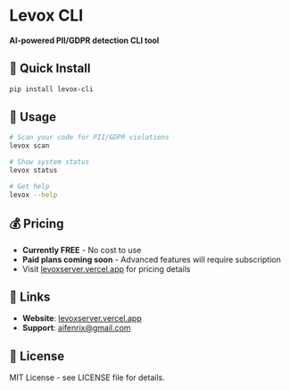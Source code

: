 # Levox CLI

**AI-powered PII/GDPR detection CLI tool**

## 🚀 Quick Install

```bash
pip install levox-cli
```

## 📖 Usage

```bash
# Scan your code for PII/GDPR violations
levox scan

# Show system status
levox status

# Get help
levox --help
```

## 💰 Pricing

- **Currently FREE** - No cost to use
- **Paid plans coming soon** - Advanced features will require subscription
- Visit [levoxserver.vercel.app](https://levoxserver.vercel.app) for pricing details

## 🔗 Links

- **Website**: [levoxserver.vercel.app](https://levoxserver.vercel.app)
- **Support**: [aifenrix@gmail.com](mailto:aifenrix@gmail.com)

## 📝 License

MIT License - see LICENSE file for details.

